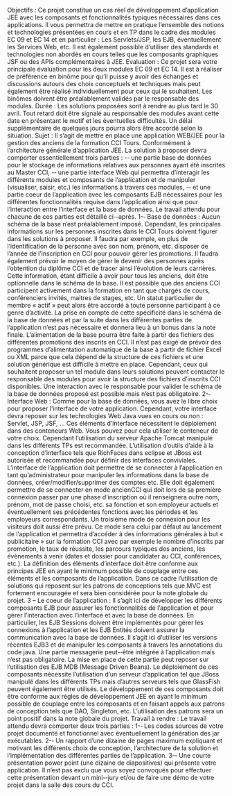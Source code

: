 Objectifs
:
Ce
projet
constitue
un
cas
réel
de
développement
d’application
JEE
avec
les
composants
et
fonctionnalités
typiques
nécessaires
dans
ces
applications.
Il
vous
permettra
de
mettre
en
pratique
l’ensemble
des
notions
et
technologies
présentées
en
cours
et
en
TP
dans
le
cadre
des
modules
EC
09
et
EC
14
et
en
particulier
:
Les
Servlets/JSP,
les
EJB,
éventuellement
les
Services
Web,
etc.
Il
est
également
possible
d’utiliser
des
standards
et
technologies
non
abordés
en
cours
telles
que
les
composants
graphiques
JSF
ou
des
APIs
complémentaires
à
JEE.
Evaluation
:
Ce
projet
sera
votre
principale
évaluation
pour
les
deux
modules
EC
09
et
EC
14.
Il
est
à
réaliser
de
préférence
en
binôme
pour
qu’il
puisse
y
avoir
des
échanges
et
discussions
autours
des
choix
conceptuels
et
techniques
mais
peut
également
être
réalisé
individuellement
pour
ceux
qui
le
souhaitent.
Les
binômes
doivent
être
préalablement
validés
par
le
responsable
des
modules.
Durée
:
Les
solutions
proposées
sont
à
rendre
au
plus
tard
le
30
avril.
Tout
retard
doit
être
signalé
au
responsable
des
modules
avant
cette
date
en
présentant
le
motif
et
les
éventuelles
difficultés.
Un
délai
supplémentaire
de
quelques
jours
pourra
alors
être
accordé
selon
la
situation.
Sujet
:
Il
s’agit
de
mettre
en
place
une
application
WEB/JEE
pour
la
gestion
des
anciens
de
la
formation
CCI
Tours.
Conformément
à
l’architecture
générale
d’application
JEE.
La
solution
à
proposer
devra
comporter
essentiellement
trois
parties
:
-­‐ une
partie
base
de
données
pour
le
stockage
de
informations
relatives
aux
personnes
ayant
été
inscrites
au
Master
CCI,
-­‐ une
partie
interface
Web
qui
permettra
d’interagir
les
différents
modules
et
composants
de
l’application
et
de
manipuler
(visualiser,
saisir,
etc.)
les
informations
à
travers
ces
modules,
-­‐ et
une
partie
coeur
de
l’application
avec
les
composants
EJB
nécessaires
pour
les
différentes
fonctionnalités
requise
dans
l’application
ainsi
que
pour
l’interaction
entre
l’interface
et
la
base
de
données.
Le
travail
attendu
pour
chacune
de
ces
parties
est
détaillé
ci-­‐après.
1-­‐
Base
de
données
:
Aucun
schéma
de
la
base
n’est
préalablement
imposé.
Cependant,
les
principales
informations
sur
les
personnes
inscrites
dans
le
CCI
Tours
doivent
figurer
dans
les
solutions
à
proposer.
Il
faudra
par
exemple,
en
plus
de
l’identification
de
la
personne
avec
son
nom,
prénom,
etc.
disposer
de
l’année
de
l’inscription
en
CCI
pour
pouvoir
gérer
les
promotions.
Il
faudra
également
prévoir
le
moyen
de
gérer
le
devenir
des
personnes
après
l’obtention
du
diplôme
CCI
et
de
tracer
ainsi
l’évolution
de
leurs
carrières.
Cette
information,
étant
difficile
à
avoir
pour
tous
les
anciens,
doit
être
optionnelle
dans
le
schéma
de
la
base.
Il
est
possible
que
des
anciens
CCI
participent
activement
dans
la
formation
en
tant
que
chargés
de
cours,
conférenciers
invités,
maitres
de
stages,
etc.
Un
statut
particulier
de
membre
«
actif
»
peut
alors
être
accordé
à
toute
personne
participant
à
ce
genre
d’activité.
La
prise
en
compte
de
cette
spécificité
dans
le
schéma
de
la
base
de
données
et
par
la
suite
dans
les
différentes
parties
de
l’application
n’est
pas
nécessaire
et
donnera
lieu
à
un
bonus
dans
la
note
finale.
L’alimentation
de
la
base
pourra
être
faite
à
partir
des
fichiers
des
différentes
promotions
des
inscrits
en
CCI.
Il
n’est
pas
exigé
de
prévoir
des
programmes
d’alimentation
automatique
de
la
base
à
partir
de
fichier
Excel
ou
XML
parce
que
cela
dépend
de
la
structure
de
ces
fichiers
et
une
solution
générique
est
difficile
à
mettre
en
place.
Cependant,
ceux
qui
souhaitent
proposer
un
tel
module
dans
leurs
solutions
peuvent
contacter
le
responsable
des
modules
pour
avoir
la
structure
des
fichiers
d’inscrits
CCI
disponibles.
Une
interaction
avec
le
responsable
pour
valider
le
schéma
de
la
base
de
données
proposé
est
possible
mais
n’est
pas
obligatoire.
2-­‐
Interface
Web
:
Comme
pour
la
base
de
données,
vous
avez
le
libre
choix
pour
proposer
l’interface
de
votre
application.
Cependant,
votre
interface
devra
reposer
sur
les
technologies
Web
Java
vues
en
cours
ou
non
:
Servlet,
JSP,
JSF,
…
Ces
éléments
d’interface
nécessitent
le
déploiement
dans
des
conteneurs
Web.
Vous
pouvez
pour
cela
utiliser
le
conteneur
de
votre
choix.
Cependant
l’utilisation
du
serveur
Apache
Tomcat
manipulé
dans
les
différents
TPs
est
recommandée.
L’utilisation
d’outils
d’aide
à
la
conception
d’interface
tels
que
RichFaces
dans
eclipse
et
JBoss
est
autorisée
et
recommandée
pour
définir
des
interfaces
conviviales.
L’interface
de
l’application
doit
permettre
de
se
connecter
à
l’application
en
tant
qu’administrateur
pour
manipuler
les
informations
dans
la
base
de
données,
créer/modifier/supprimer
des
comptes
etc.
Elle
doit
également
permettre
de
se
connecter
en
mode
ancienCCI
qui
doit
lors
de
sa
première
connexion
passer
par
une
phase
d’inscription
où
il
renseignera
outre
nom,
prénom,
mot
de
passe
choisi,
etc.
sa
fonction
et
son
employeur
actuels
et
éventuellement
ses
précédentes
fonctions
avec
les
périodes
et
les
employeurs
correspondants.
Un
troisième
mode
de
connexion
pour
les
visiteurs
doit
aussi
être
prévu.
Ce
mode
sera
celui
par
défaut
au
lancement
de
l’application
et
permettra
d’accéder
à
des
informations
générales
à
but
«
publicitaire
»
sur
la
formation
CCI
avec
par
exemple
le
nombre
d’inscrits
par
promotion,
le
taux
de
réussite,
les
parcours
typiques
des
anciens,
les
évènements
à
venir
(dates
et
dossier
pour
candidater
au
CCI,
conférences,
etc.).
La
définition
des
éléments
d’interface
doit
être
conforme
aux
principes
JEE
en
ayant
le
minimum
possible
de
couplage
entre
ces
éléments
et
les
composants
de
l’application.
Dans
ce
cadre
l’utilisation
de
solutions
qui
reposent
sur
les
patrons
de
conceptions
tels
que
MVC
est
fortement
encouragée
et
sera
bien
considérée
pour
la
note
globale
du
projet.
3
–
Le
coeur
de
l’application
:
Il
s’agit
ici
de
développer
les
différents
composants
EJB
pour
assurer
les
fonctionnalités
de
l’application
et
pour
gérer
l’interaction
avec
l’interface
et
avec
la
base
de
données.
En
particulier,
les
EJB
Sessions
doivent
être
implémentés
pour
gérer
les
connexions
à
l’application
et
les
EJB
Entités
doivent
assurer
la
communication
avec
la
base
de
données.
Il
s’agit
ici
d’utiliser
les
versions
récentes
EJB3
et
de
manipuler
les
composants
à
travers
les
annotations
du
code
java.
Une
partie
messagerie
peut-­‐être
intégrée
à
l’application
mais
n’est
pas
obligatoire.
La
mise
en
place
de
cette
partie
peut
reposer
sur
l’utilisation
des
EJB
MDB
(Message
Driven
Beans).
Le
déploiement
de
ces
composants
nécessite
l’utilisation
d’un
serveur
d’application
tel
que
JBoss
manipulé
dans
les
différents
TPs
mais
d’autres
serveurs
tels
que
GlassFish
peuvent
également
être
utilisés.
Le
développement
de
ces
composants
doit
être
conforme
aux
règles
de
développement
JEE
en
ayant
le
minimum
possible
de
couplage
entre
les
composants
et
en
faisant
appels
aux
patrons
de
conception
tels
que
DAO,
Singleton,
etc.
L’utilisation
des
patrons
sera
un
point
positif
dans
la
note
globale
du
projet.
Travail
à
rendre
:
Le
travail
attendu
devra
comporter
deux
trois
parties
:
1-­‐ Les
codes
sources
de
votre
projet
documenté
et
fonctionnel
avec
éventuellement
la
génération
des
jar
exécutables.
2-­‐ Un
rapport
d’une
dizaine
de
pages
maximum
expliquant
et
motivant
les
différents
choix
de
conception,
l’architecture
de
la
solution
et
l’implémentation
des
différentes
parties
de
l’application.
3-­‐ Une
courte
présentation
power
point
(une
dizaine
de
diapositives)
qui
présente
votre
application.
Il
n’est
pas
exclu
que
vous
soyez
convoqués
pour
effectuer
cette
présentation
devant
un
mini-­‐jury
et/ou
de
faire
une
démo
de
votre
projet
dans
la
salle
des
cours
du
CCI.
